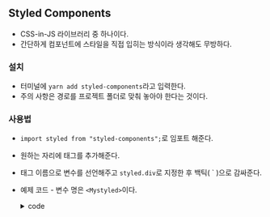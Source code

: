 ## Styled Components
- CSS-in-JS 라이브러리 중 하나이다.
- 간단하게 컴포넌트에 스타일을 직접 입히는 방식이라 생각해도 무방하다.

### 설치
- 터미널에 `yarn add styled-components`라고 입력한다.
- 주의 사항은 경로를 프로젝트 폴더로 맞춰 놓아야 한다는 것이다.

### 사용법
- `import styled from "styled-components";`로 임포트 해준다.
- 원하는 자리에 태그를 추가해준다.
- 태그 이름으로 변수를 선언해주고 `styled.div`로 지정한 후 백틱( ` )으로 감싸준다.
- 예제 코드 - 변수 명은 `<Mystyled>`이다.
    <details>
    <summary>code</summary>
    <div markdown="1">

    ```javascript
    render() {
      return (
      <div className="App">
        <MyStyled>
          <p>I'm here!</p>
        </MyStyled>
      </div>
        );
    }

    const MyStyled = styled.div`
    width: 50vw;
    height: 150px;
    background-color: ${(props) => (props.bg_color? "red": "purple")};
    // 같은 태그 안에 하위 태그를 표현할때 아래와 같은 방식으로 진행한다.
    p {
        color: blue;
    }
    // 위 태그에 호버 같은 요소를 넣을 때는 아래와 같이 '&'기호를 넣어주면 된다.
    &:hover{
        background-color: yellow;
    }
    `;
    ```

    </div>
    </details>